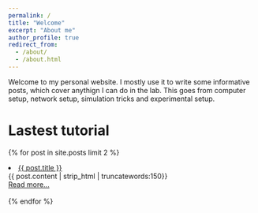 ```yaml
---
permalink: /
title: "Welcome"
excerpt: "About me"
author_profile: true
redirect_from: 
  - /about/
  - /about.html
---
```



Welcome to my personal website. I mostly use it to write some informative posts, which cover anythign I can do in the lab. This goes from computer setup, network setup, simulation tricks and experimental setup. 



# Lastest tutorial 

{% for post in site.posts limit 2 %}
  <li><a href="{{ BASE_PATH }}{{ post.url }}">{{ post.title }}</a></li>
      {{ post.content | strip_html | truncatewords:150}}<br>
          <a href="{{ post.url }}">Read more...</a><br><br>
{% endfor %}
